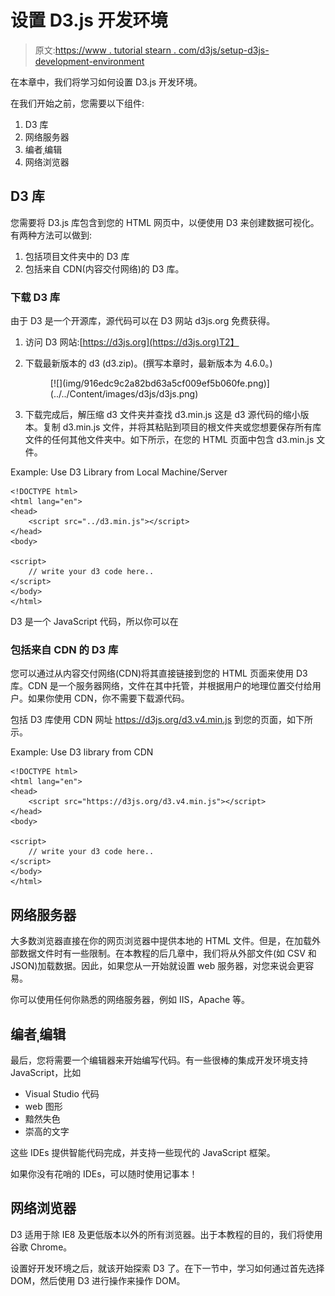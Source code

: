 # 设置 D3.js 开发环境

> 原文:[https://www . tutorial stearn . com/d3js/setup-d3js-development-environment](https://www.tutorialsteacher.com/d3js/setup-d3js-development-environment)

在本章中，我们将学习如何设置 D3.js 开发环境。

在我们开始之前，您需要以下组件:

1.  D3 库
2.  网络服务器
3.  编者ˌ编辑
4.  网络浏览器

## D3 库

您需要将 D3.js 库包含到您的 HTML 网页中，以便使用 D3 来创建数据可视化。有两种方法可以做到:

1.  包括项目文件夹中的 D3 库
2.  包括来自 CDN(内容交付网络)的 D3 库。

### 下载 D3 库

由于 D3 是一个开源库，源代码可以在 D3 网站 d3js.org 免费获得。

1.  访问 D3 网站:[https://d3js.org](https://d3js.org)T2】
2.  下载最新版本的 d3 (d3.zip)。(撰写本章时，最新版本为 4.6.0。)

    <figure>[![](img/916edc9c2a82bd63a5cf009ef5b060fe.png)](../../Content/images/d3js/d3js.png)</figure>

3.  下载完成后，解压缩 d3 文件夹并查找 d3.min.js 这是 d3 源代码的缩小版本。复制 d3.min.js 文件，并将其粘贴到项目的根文件夹或您想要保存所有库文件的任何其他文件夹中。如下所示，在您的 HTML 页面中包含 d3.min.js 文件。

Example: Use D3 Library from Local Machine/Server

```
<!DOCTYPE html>
<html lang="en">
<head>
    <script src="../d3.min.js"></script>
</head>
<body>

<script>
    // write your d3 code here.. 
</script>
</body>
</html>
```

D3 是一个 JavaScript 代码，所以你可以在

### 包括来自 CDN 的 D3 库

您可以通过从内容交付网络(CDN)将其直接链接到您的 HTML 页面来使用 D3 库。CDN 是一个服务器网络，文件在其中托管，并根据用户的地理位置交付给用户。如果你使用 CDN，你不需要下载源代码。

包括 D3 库使用 CDN 网址 https://d3js.org/d3.v4.min.js 到您的页面，如下所示。

Example: Use D3 library from CDN

```
<!DOCTYPE html>
<html lang="en">
<head>
    <script src="https://d3js.org/d3.v4.min.js"></script>
</head>
<body>

<script>
    // write your d3 code here.. 
</script>
</body>
</html>
```

## 网络服务器

大多数浏览器直接在你的网页浏览器中提供本地的 HTML 文件。但是，在加载外部数据文件时有一些限制。在本教程的后几章中，我们将从外部文件(如 CSV 和 JSON)加载数据。因此，如果您从一开始就设置 web 服务器，对您来说会更容易。

你可以使用任何你熟悉的网络服务器，例如 IIS，Apache 等。

## 编者ˌ编辑

最后，您将需要一个编辑器来开始编写代码。有一些很棒的集成开发环境支持 JavaScript，比如

*   Visual Studio 代码
*   web 图形
*   黯然失色
*   崇高的文字

这些 IDEs 提供智能代码完成，并支持一些现代的 JavaScript 框架。

如果你没有花哨的 IDEs，可以随时使用记事本！

## 网络浏览器

D3 适用于除 IE8 及更低版本以外的所有浏览器。出于本教程的目的，我们将使用谷歌 Chrome。

设置好开发环境之后，就该开始探索 D3 了。在下一节中，学习如何通过首先选择 DOM，然后使用 D3 进行操作来操作 DOM。